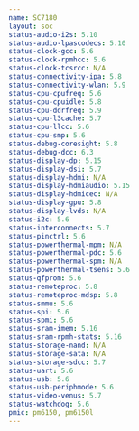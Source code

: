 ```yaml
---
name: SC7180
layout: soc
status-audio-i2s: 5.10
status-audio-lpascodecs: 5.10
status-clock-gcc: 5.6
status-clock-rpmhcc: 5.6
status-clock-tcsrcc: N/A
status-connectivity-ipa: 5.8
status-connectivity-wlan: 5.9
status-cpu-cpufreq: 5.6
status-cpu-cpuidle: 5.8
status-cpu-ddrfreq: 5.9
status-cpu-l3cache: 5.7
status-cpu-llcc: 5.6
status-cpu-smp: 5.6
status-debug-coresight: 5.8
status-debug-dcc: 6.3
status-display-dp: 5.15
status-display-dsi: 5.7
status-display-hdmi: N/A
status-display-hdmiaudio: 5.15
status-display-hdmicec: N/A
status-display-gpu: 5.8
status-display-lvds: N/A
status-i2c: 5.6
status-interconnects: 5.7
status-pinctrl: 5.6
status-powerthermal-mpm: N/A
status-powerthermal-pdc: 5.6
status-powerthermal-spm: N/A
status-powerthermal-tsens: 5.6
status-qfprom: 5.6
status-remoteproc: 5.8
status-remoteproc-mdsp: 5.8
status-smmu: 5.6
status-spi: 5.6
status-spmi: 5.6
status-sram-imem: 5.16
status-sram-rpmh-stats: 5.16
status-storage-nand: N/A
status-storage-sata: N/A
status-storage-sdcc: 5.7
status-uart: 5.6
status-usb: 5.6
status-usb-periphmode: 5.6
status-video-venus: 5.7
status-watchdog: 5.6
pmic: pm6150, pm6150l
---
```


